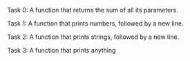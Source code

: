 Task 0: A function that returns the sum of all its parameters.



Task 1: A function that prints numbers, followed by a new line.



Task 2: A function that prints strings, followed by a new line.



Task 3: A function that prints anything
